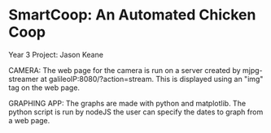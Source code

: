 # SmartCoop: An Automated Chicken Coop
Year 3 Project: Jason Keane

CAMERA:
The web page for the camera is run on a server created by mjpg-streamer at galileoIP:8080/?action=stream. This is displayed using an "img" tag on the web page.

GRAPHING APP:
The graphs are made with python and matplotlib. The python script is run by nodeJS the user can specify the dates to graph from a web page.
